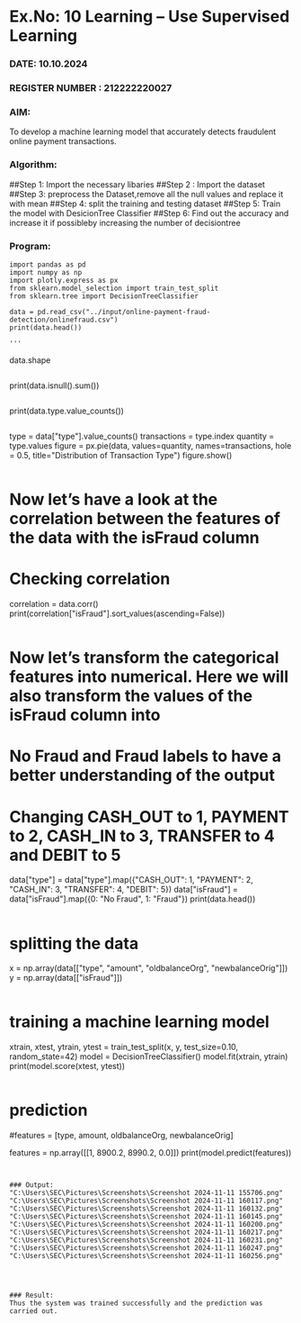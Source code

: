 # Ex.No: 10 Learning – Use Supervised Learning  
### DATE: 10.10.2024                                                                           
### REGISTER NUMBER : 212222220027
### AIM: 
To develop a machine learning model that accurately detects fraudulent online payment transactions.
###  Algorithm:
##Step 1: Import the necessary libaries
##Step 2 : Import the dataset
##Step 3: preprocess the Dataset,remove all the null values and replace it with mean
##Step 4: split the training and testing dataset
##Step 5: Train the model with DesicionTree Classifier
##Step 6: Find out the accuracy and increase it if possibleby increasing the number of decisiontree

### Program:
```
import pandas as pd
import numpy as np
import plotly.express as px
from sklearn.model_selection import train_test_split
from sklearn.tree import DecisionTreeClassifier
```

```
data = pd.read_csv("../input/online-payment-fraud-detection/onlinefraud.csv")
print(data.head())

'''

```
data.shape
```

```
print(data.isnull().sum())
```

```
print(data.type.value_counts())
```

```
type = data["type"].value_counts()
transactions = type.index
quantity = type.values
figure = px.pie(data, values=quantity, names=transactions, hole = 0.5, title="Distribution of Transaction Type")
figure.show()
```

```
# Now let’s have a look at the correlation between the features of the data with the isFraud column
# Checking correlation

correlation = data.corr()
print(correlation["isFraud"].sort_values(ascending=False))
```

```
# Now let’s transform the categorical features into numerical. Here we will also transform the values of the isFraud column into 
# No Fraud and Fraud labels to have a better understanding of the output
# Changing CASH_OUT to 1, PAYMENT to 2, CASH_IN to 3, TRANSFER to 4 and DEBIT to 5 

data["type"] = data["type"].map({"CASH_OUT": 1, "PAYMENT": 2, "CASH_IN": 3, "TRANSFER": 4, "DEBIT": 5})
data["isFraud"] = data["isFraud"].map({0: "No Fraud", 1: "Fraud"})
print(data.head())
```

```
# splitting the data

x = np.array(data[["type", "amount", "oldbalanceOrg", "newbalanceOrig"]])
y = np.array(data[["isFraud"]])
```

```
# training a machine learning model

xtrain, xtest, ytrain, ytest = train_test_split(x, y, test_size=0.10, random_state=42)
model = DecisionTreeClassifier()
model.fit(xtrain, ytrain)
print(model.score(xtest, ytest))

```

```
# prediction
#features = [type, amount, oldbalanceOrg, newbalanceOrig]

features = np.array([[1, 8900.2, 8990.2, 0.0]])
print(model.predict(features))
```


### Output:
"C:\Users\SEC\Pictures\Screenshots\Screenshot 2024-11-11 155706.png"
"C:\Users\SEC\Pictures\Screenshots\Screenshot 2024-11-11 160117.png"
"C:\Users\SEC\Pictures\Screenshots\Screenshot 2024-11-11 160132.png"
"C:\Users\SEC\Pictures\Screenshots\Screenshot 2024-11-11 160145.png"
"C:\Users\SEC\Pictures\Screenshots\Screenshot 2024-11-11 160200.png"
"C:\Users\SEC\Pictures\Screenshots\Screenshot 2024-11-11 160217.png"
"C:\Users\SEC\Pictures\Screenshots\Screenshot 2024-11-11 160231.png"
"C:\Users\SEC\Pictures\Screenshots\Screenshot 2024-11-11 160247.png"
"C:\Users\SEC\Pictures\Screenshots\Screenshot 2024-11-11 160256.png"




### Result:
Thus the system was trained successfully and the prediction was carried out.
